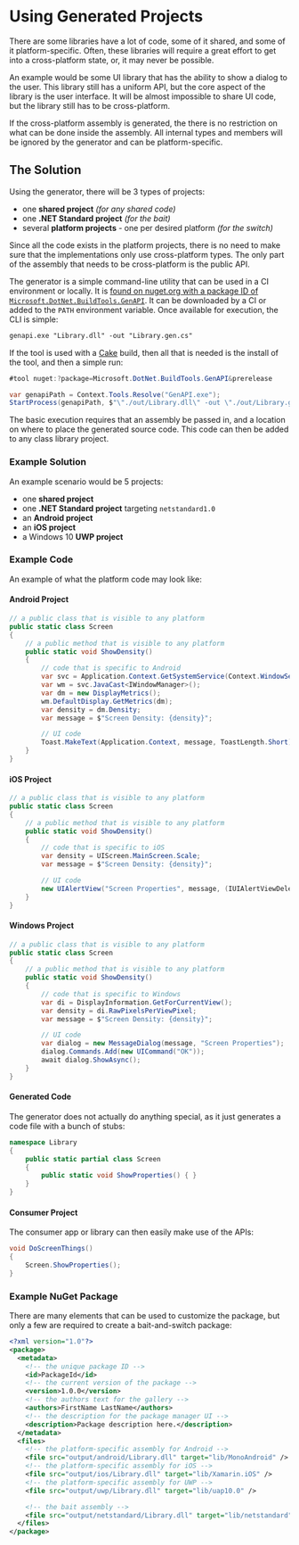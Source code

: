 # Using Generated Projects

There are some libraries have a lot of code, some of it shared, and some of it
platform-specific. Often, these libraries will require a great effort to get
into a cross-platform state, or, it may never be possible.

An example would be some UI library that has the ability to show a dialog to 
the user. This library still has a uniform API, but the core aspect of the 
library is the user interface. It will be almost impossible to share UI code,
but the library still has to be cross-platform.

If the cross-platform assembly is generated, the there is no restriction on 
what can be done inside the assembly. All internal types and members will be 
ignored by the generator and can be platform-specific.

## The Solution

Using the generator, there will be 3 types of projects:

 - one **shared project** _(for any shared code)_
 - one **.NET Standard project** _(for the bait)_
 - several **platform projects** - one per desired platform _(for the switch)_

Since all the code exists in the platform projects, there is no need to make 
sure that the implementations only use cross-platform types. The only part of 
the assembly that needs to be cross-platform is the public API.

The generator is a simple command-line utility that can be used in a CI 
environment or locally. It is 
[found on nuget.org with a package ID of `Microsoft.DotNet.BuildTools.GenAPI`](https://www.nuget.org/packages/Microsoft.DotNet.BuildTools.GenAPI).
It can be downloaded by a CI or added to the `PATH` environment variable. Once
available for execution, the CLI is simple:

```ps
genapi.exe "Library.dll" -out "Library.gen.cs"
```

If the tool is used with a [Cake](https://cakebuild.net/) build, then all that
is needed is the install of the tool, and then a simple run:

```csharp
#tool nuget:?package=Microsoft.DotNet.BuildTools.GenAPI&prerelease

var genapiPath = Context.Tools.Resolve("GenAPI.exe");
StartProcess(genapiPath, $"\"./out/Library.dll\" -out \"./out/Library.gen.cs\"");
```

The basic execution requires that an assembly be passed in, and a location on
where to place the generated source code. This code can then be added to any
class library project.


### Example Solution

An example scenario would be 5 projects:

 - one **shared project**
 - one **.NET Standard project** targeting `netstandard1.0`
 - an **Android project**
 - an **iOS project**
 - a Windows 10 **UWP project**

### Example Code

An example of what the platform code may look like:

#### Android Project

```csharp
// a public class that is visible to any platform
public static class Screen
{
    // a public method that is visible to any platform
    public static void ShowDensity()
    {
        // code that is specific to Android
        var svc = Application.Context.GetSystemService(Context.WindowService);
        var wm = svc.JavaCast<IWindowManager>();
        var dm = new DisplayMetrics();
        wm.DefaultDisplay.GetMetrics(dm);
        var density = dm.Density;
        var message = $"Screen Density: {density}";

        // UI code
        Toast.MakeText(Application.Context, message, ToastLength.Short).Show();
    }
}
```

#### iOS Project

```csharp
// a public class that is visible to any platform
public static class Screen
{
    // a public method that is visible to any platform
    public static void ShowDensity()
    {
        // code that is specific to iOS
        var density = UIScreen.MainScreen.Scale;
        var message = $"Screen Density: {density}";

        // UI code
        new UIAlertView("Screen Properties", message, (IUIAlertViewDelegate)null, "OK").Show();
    }
}
```

#### Windows Project

```csharp
// a public class that is visible to any platform
public static class Screen
{
    // a public method that is visible to any platform
    public static void ShowDensity()
    {
        // code that is specific to Windows
        var di = DisplayInformation.GetForCurrentView();
        var density = di.RawPixelsPerViewPixel;
        var message = $"Screen Density: {density}";

        // UI code
        var dialog = new MessageDialog(message, "Screen Properties");
        dialog.Commands.Add(new UICommand("OK"));
        await dialog.ShowAsync();
    }
}
```

#### Generated Code

The generator does not actually do anything special, as it just generates a 
code file with a bunch of stubs:

```csharp
namespace Library
{
    public static partial class Screen
    {
        public static void ShowProperties() { }
    }
}
```

#### Consumer Project

The consumer app or library can then easily make use of the APIs:

```csharp
void DoScreenThings()
{
    Screen.ShowProperties();
}
```

### Example NuGet Package

There are many elements that can be used to customize the package, but only a
few are required to create a bait-and-switch package:

```xml
<?xml version="1.0"?>
<package>
  <metadata>
    <!-- the unique package ID -->
    <id>PackageId</id>
    <!-- the current version of the package -->
    <version>1.0.0</version>
    <!-- the authors text for the gallery -->
    <authors>FirstName LastName</authors>
    <!-- the description for the package manager UI -->
    <description>Package description here.</description>
  </metadata>
  <files>
    <!-- the platform-specific assembly for Android -->
    <file src="output/android/Library.dll" target="lib/MonoAndroid" />
    <!-- the platform-specific assembly for iOS -->
    <file src="output/ios/Library.dll" target="lib/Xamarin.iOS" />
    <!-- the platform-specific assembly for UWP -->
    <file src="output/uwp/Library.dll" target="lib/uap10.0" />

    <!-- the bait assembly -->
    <file src="output/netstandard/Library.dll" target="lib/netstandard" />
  </files>
</package>
```
